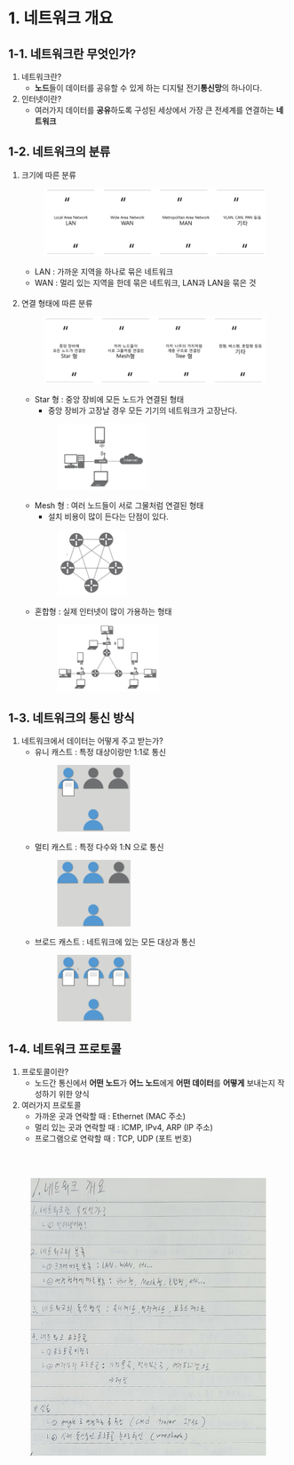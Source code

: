 # 1. 네트워크 개요

## 1-1. 네트워크란 무엇인가?
1. 네트워크란?
    - **노드**들이 데이터를 공유할 수 있게 하는 디지털 전기**통신망**의 하나이다.
2. 인터넷이란?
    - 여러가지 데이터를 **공유**하도록 구성된 세상에서 가장 큰 전세계를 연결하는 **네트워크**

## 1-2. 네트워크의 분류
1. 크기에 따른 분류
        <figure>
        <img src="./imgsrc/NetworkTypes_KTG.PNG" width="500">
        </figure>
    - LAN : 가까운 지역을 하나로 묶은 네트워크
    - WAN : 멀리 있는 지역을 한데 묶은 네트워크, LAN과 LAN을 묶은 것
    <br><br>
2. 연결 형태에 따른 분류
        <figure>
        <img src="./imgsrc/NetworkTypes2_KTG.PNG" width="500">
        </figure>
    - Star 형 : 중앙 장비에 모든 노드가 연결된 형태
        - 중앙 장비가 고장날 경우 모든 기기의 네트워크가 고장난다.
        <figure>
        <img src="./imgsrc/NetworkType_Star_KTG.PNG" height="120">
        </figure>
    - Mesh 형 : 여러 노드들이 서로 그물처럼 연결된 형태
        - 설치 비용이 많이 든다는 단점이 있다.
        <figure>
        <img src="./imgsrc/NetworkType_Mesh_KTG.PNG" height="120">
        </figure>
    - 혼합형 : 실제 인터넷이 많이 가용하는 형태
        <figure>
        <img src="./imgsrc/NetworkType_Mixed_KTG.PNG" height="120">
        </figure>

## 1-3. 네트워크의 통신 방식
1. 네트워크에서 데이터는 어떻게 주고 받는가?
    - 유니 캐스트 : 특정 대상이랑만 1:1로 통신
        <figure>
        <img src="./imgsrc/NetworkCommType_Unicast_KTG.PNG" height="120">
        </figure>
    - 멀티 캐스트 : 특정 다수와 1:N 으로 통신
        <figure>
        <img src="./imgsrc/NetworkCommType_Multicast_KTG.PNG" height="120">
        </figure>
    - 브로드 캐스트 : 네트워크에 있는 모든 대상과 통신
        <figure>
        <img src="./imgsrc/NetworkCommType_Broadcast_KTG.PNG" height="120">
        </figure>

## 1-4. 네트워크 프로토콜
1. 프로토콜이란?
    - 노드간 통신에서 **어떤 노드**가 **어느 노드**에게 **어떤 데이터**를 **어떻게** 보내는지 작성하기 위한 양식
2. 여러가지 프로토콜
    - 가까운 곳과 연락할 때 : Ethernet (MAC 주소)
    - 멀리 있는 곳과 연락할 때 : ICMP, IPv4, ARP (IP 주소)
    - 프로그램으로 연락할 때 : TCP, UDP (포트 번호)

<br><br>

<figure>
<img src="./imgsrc/01_networkbasic.png" height="500">
</figure>
